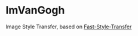 # ImVanGogh

Image Style Transfer, 
based on [Fast-Style-Transfer](https://github.com/lengstrom/fast-style-transfer)

